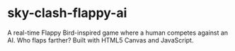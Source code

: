 # sky-clash-flappy-ai
A real-time Flappy Bird-inspired game where a human competes against an AI. Who flaps farther? Built with HTML5 Canvas and JavaScript.
